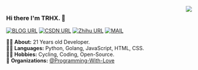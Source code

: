 <img align='right' src="https://github-readme-stats.vercel.app/api?username=TRHX&show_icons=true">

### Hi there I'm TRHX. 👋

[![BLOG URL](https://img.shields.io/twitter/url?color=%23FBBC05&label=BLOG&logo=hexo&logoColor=white&style=flat-square&url=https%3A%2F%2Fwww.itrhx.com%2F)](https://www.itrhx.com/)
[![CSDN URL](https://img.shields.io/twitter/url?color=%23F91310&label=CSDN&logo=C&logoColor=white&style=flat-square&url=https%3A%2F%2Fitrhx.blog.csdn.net%2F)](https://itrhx.blog.csdn.net/)
[![Zhihu URL](https://img.shields.io/twitter/url?color=%230077E6&label=Zhihu&logo=zhihu&logoColor=white&style=flat-square&url=https%3A%2F%2Fwww.zhihu.com%2Fpeople%2Fitrhx)](https://www.zhihu.com/people/itrhx)
[![MAIL](https://img.shields.io/static/v1?label=MAIL&message=%20&color=green2&logo=gmail&style=flat-square&logoColor=white)](mailto:admin@itrhx.com)
  
  
👨‍🎓 **About:** 21 Years old Developer.  
👨‍💻 **Languages:** Python, Golang, JavaScript, HTML, CSS.  
🚴‍♀️ **Hobbies:** Cycling, Coding, Open-Source.  
🏢 **Organizations:** [@Programming-With-Love](https://github.com/Programming-With-Love)
